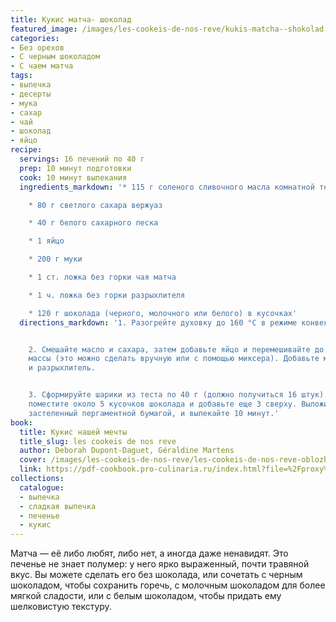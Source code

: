 ```yaml
---
title: Кукис матча- шоколад
featured_image: /images/les-cookeis-de-nos-reve/kukis-matcha--shokolad.jpeg
categories:
- Без орехов
- С черным шоколадом
- С чаем матча
tags:
- выпечка
- десерты
- мука
- сахар
- чай
- шоколад
- яйцо
recipe:
  servings: 16 печений по 40 г
  prep: 10 минут подготовки
  cook: 10 минут выпекания
  ingredients_markdown: '* 115 г соленого сливочного масла комнатной температуры

    * 80 г светлого сахара вержуаз

    * 40 г белого сахарного песка

    * 1 яйцо

    * 200 г муки

    * 1 ст. ложка без горки чая матча

    * 1 ч. ложка без горки разрыхлителя

    * 120 г шоколада (черного, молочного или белого) в кусочках'
  directions_markdown: '1. Разогрейте духовку до 160 °C в режиме конвекции.


    2. Смешайте масло и сахара, затем добавьте яйцо и перемешивайте до получения однородной
    массы (это можно сделать вручную или с помощью миксера). Добавьте муку, чай матча
    и разрыхлитель.


    3. Сформируйте шарики из теста по 40 г (должно получиться 16 штук). В каждый шарик
    поместите около 5 кусочков шоколада и добавьте еще 3 сверху. Выложите на противень,
    застеленный пергаментной бумагой, и выпекайте 10 минут.'
book:
  title: Кукис нашей мечты
  title_slug: les cookeis de nos reve
  author: Deborah Dupont-Daguet, Géraldine Martens
  cover: /images/les-cookeis-de-nos-reve/les-cookeis-de-nos-reve-oblozhka.jpeg
  link: https://pdf-cookbook.pro-culinaria.ru/index.html?file=%2Fproxy%2Finbooks%2Fles-cookeis-de-nos-reve.pdf
collections:
  catalogue:
  - выпечка
  - сладкая выпечка
  - печенье
  - кукис
---
```


Матча — её либо любят, либо нет, а иногда даже ненавидят. Это печенье не знает полумер: у него ярко выраженный, почти травяной вкус. Вы можете сделать его без шоколада, или сочетать с черным шоколадом, чтобы сохранить горечь, с молочным шоколадом для более мягкой сладости, или с белым шоколадом, чтобы придать ему шелковистую текстуру.

